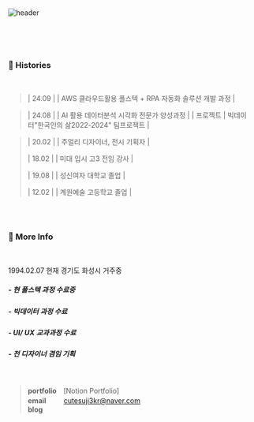 
<br/>


 ![header](https://capsule-render.vercel.app/api?type=venom&height=100&section=header&text=mirim_kang%20&fontSize=50)
<br/>


<br/><br/><br/>


### 🎥 Histories
<br/>   

 
>| 24.09 |  | AWS 클라우드활용 풀스텍 + RPA 자동화 솔루션 개발 과정 |

>| 24.08 |  | AI 활용 데이터분석 시각화 전문가 양성과정 |
>  | 프로젝트 | 
> 빅데이터"한국인의 삶2022-2024" 팀프로젝트 |



>| 20.02 |  | 주얼리 디자이너, 전시 기획자 |
>
>| 18.02 |  | 미대 입시 고3  전임 강사 |
>
>| 19.08 |  | 성신여자 대학교 졸업 | 
>
>| 12.02 |  | 계원예술 고등학교 졸업 | 

<div>
  
<br/>

<br/>

### :runner: More Info 
<br/>

1994.02.07 현재 경기도 화성시 거주중

##### -     현 풀스텍 과정 수료중
##### -     빅데이터 과정 수료
##### -     UI/ UX 교과과정 수료 
##### -     전 디자이너 겸임 기획

<br/>

> **portfolio**　[Notion Portfolio] \
> **email** 　 　cutesuji3kr@naver.com \
> **blog**&nbsp;&nbsp;
> 
<br/><br/><br/>
